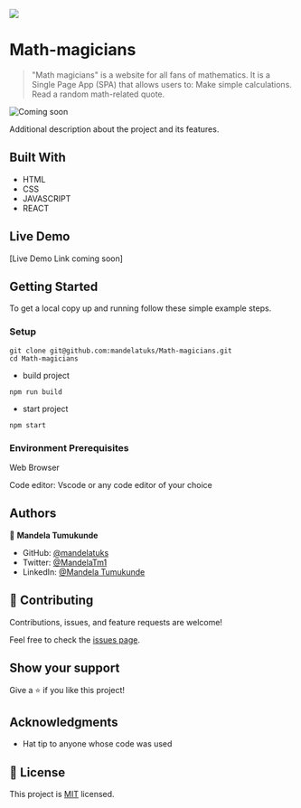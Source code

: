 ![](https://img.shields.io/badge/Microverse-blueviolet)

#  Math-magicians

> "Math magicians" is a website for all fans of mathematics. It is a Single Page App (SPA) that allows users to:  Make simple calculations. Read a random math-related quote.

![Coming soon]()


Additional description about the project and its features.

## Built With

- HTML
- CSS
- JAVASCRIPT
- REACT

## Live Demo

[Live Demo Link coming soon] 


## Getting Started

To get a local copy up and running follow these simple example steps.

### Setup
~~~ 
git clone git@github.com:mandelatuks/Math-magicians.git
cd Math-magicians
~~~
- build project
```
npm run build
```
- start project
```
npm start
```
### Environment Prerequisites
Web Browser

Code editor: Vscode or any code editor of your choice

## Authors

👤 **Mandela Tumukunde**

- GitHub: [@mandelatuks](https://github.com/mandelatuks)
- Twitter: [@MandelaTm1](https://twitter.com/MandelaTm1)
- LinkedIn: [@Mandela Tumukunde](https://www.linkedin.com/in/mandela-tumukunde-794755194/)

## 🤝 Contributing

Contributions, issues, and feature requests are welcome!

Feel free to check the [issues page](../../issues/).

## Show your support

Give a ⭐️ if you like this project!

## Acknowledgments

- Hat tip to anyone whose code was used

## 📝 License

This project is [MIT](./MIT.md) licensed.

